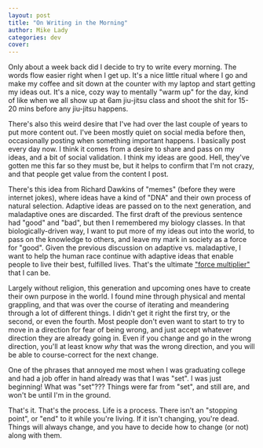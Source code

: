 ```yaml
---
layout: post
title: "On Writing in the Morning"
author: Mike Lady
categories: dev
cover: 
---
```


Only about a week back did I decide to try to write every morning. The words flow easier right when I get up. It's a nice little ritual where I go and make my coffee and sit down at the counter with my laptop and start getting my ideas out. It's a nice, cozy way to mentally "warm up" for the day, kind of like when we all show up at 6am jiu-jitsu class and shoot the shit for 15-20 mins before any jiu-jitsu happens. 

There's also this weird desire that I've had over the last couple of years to put more content out. I've been mostly quiet on social media before then, occasionally posting when something important happens. I basically post every day now. I think it comes from a desire to share and pass on my ideas, and a bit of social validation. I think my ideas are good. Hell, they've gotten me this far so they must be, but it helps to confirm that I'm not crazy, and that people get value from the content I post.

There's this idea from Richard Dawkins of "memes" (before they were internet jokes), where ideas have a kind of "DNA" and their own process of natural selection. Adaptive ideas are passed on to the next generation, and maladaptive ones are discarded. The first draft of the previous sentence had "good" and "bad", but then I remembered my biology classes. In that biologically-driven way, I want to put more of my ideas out into the world, to pass on the knowledge to others, and leave my mark in society as a force for "good". Given the previous discussion on adaptive vs. maladaptive, I want to help the human race continue with adaptive ideas that enable people to live their best, fulfilled lives. That's the ultimate ["force multiplier"](/dev/2017/11/21/On-Being-A-Support-Hero.html) that I can be.

Largely without religion, this generation and upcoming ones have to create their own purpose in the world. I found mine through physical and mental grappling, and that was over the course of iterating and meandering through a lot of different things. I didn't get it right the first try, or the second, or even the fourth. Most people don't even want to start to try to move in a direction for fear of being wrong, and just accept whatever direction they are already going in. Even if you change and go in the wrong direction, you'll at least know _why_ that was the wrong direction, and you will be able to course-correct for the next change. 

One of the phrases that annoyed me most when I was graduating college and had a job offer in hand already was that I was "set". I was just beginning! What was "set"??? Things were far from "set", and still are, and won't be until I'm in the ground.

That's it. That's the process. Life is a process. There isn't an "stopping point", or "end" to it while you're living. If it isn't changing, you're dead. Things will always change, and you have to decide how to change (or not) along with them.
